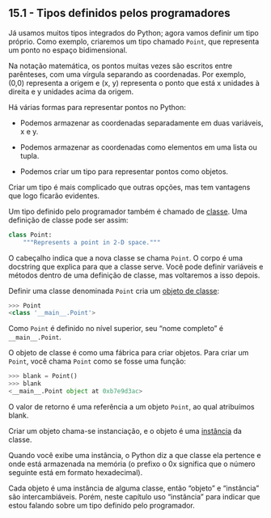 ## 15.1 - Tipos definidos pelos programadores

Já usamos muitos tipos integrados do Python; agora vamos definir um tipo próprio. Como exemplo, criaremos um tipo chamado `Point`, que representa um ponto no espaço bidimensional.

Na notação matemática, os pontos muitas vezes são escritos entre parênteses, com uma vírgula separando as coordenadas. Por exemplo, (0,0) representa a origem e (x, y) representa o ponto que está x unidades à direita e y unidades acima da origem.

Há várias formas para representar pontos no Python:

* Podemos armazenar as coordenadas separadamente em duas variáveis, x e y.

* Podemos armazenar as coordenadas como elementos em uma lista ou tupla.

* Podemos criar um tipo para representar pontos como objetos.

Criar um tipo é mais complicado que outras opções, mas tem vantagens que logo ficarão evidentes.

Um tipo definido pelo programador também é chamado de [classe](08-glossario.md#classe). Uma definição de classe pode ser assim:

```python
class Point:
    """Represents a point in 2-D space."""
```

O cabeçalho indica que a nova classe se chama `Point`. O corpo é uma docstring que explica para que a classe serve. Você pode definir variáveis e métodos dentro de uma definição de classe, mas voltaremos a isso depois.

Definir uma classe denominada `Point` cria um [objeto de classe](08-glossario.md#objeto-de-classe):

```python
>>> Point
<class '__main__.Point'>
```

Como `Point` é definido no nível superior, seu “nome completo” é `__main__.Point`.

O objeto de classe é como uma fábrica para criar objetos. Para criar um `Point`, você chama `Point` como se fosse uma função:


```python
>>> blank = Point()
>>> blank
<__main__.Point object at 0xb7e9d3ac>
```

O valor de retorno é uma referência a um objeto `Point`, ao qual atribuímos blank.

Criar um objeto chama-se instanciação, e o objeto é uma [instância](08-glossario.md#instância) da classe.

Quando você exibe uma instância, o Python diz a que classe ela pertence e onde está armazenada na memória (o prefixo o 0x significa que o número seguinte está em formato hexadecimal).

Cada objeto é uma instância de alguma classe, então “objeto” e “instância” são intercambiáveis. Porém, neste capítulo uso “instância” para indicar que estou falando sobre um tipo definido pelo programador.
